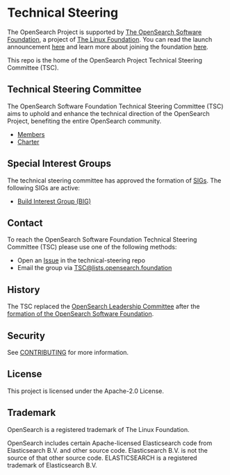 # Technical Steering

The OpenSearch Project is supported by [The OpenSearch Software Foundation](https://foundation.opensearch.org/), a project of [The Linux Foundation](https://www.linuxfoundation.org/). You can read the launch announcement [here](https://www.linuxfoundation.org/press/linux-foundation-announces-opensearch-software-foundation-to-foster-open-collaboration-in-search-and-analytics) and learn more about joining the foundation [here](https://foundation.opensearch.org/).

This repo is the home of the OpenSearch Project Technical Steering Committee (TSC).

## Technical Steering Committee

The OpenSearch Software Foundation Technical Steering Committee (TSC) aims to uphold and enhance the technical direction of the OpenSearch Project, benefiting the entire OpenSearch community. 

* [Members](MEMBERS.md)
* [Charter](https://foundation.opensearch.org/assets/media/OpenSearch%20Project%20Technical%20Charter%20Final%209-13-2024.docx.pdf)

## Special Interest Groups

The technical steering committee has approved the formation of [SIGs](special-interest-groups/README.md). The following SIGs are active:

- [Build Interest Group (BIG)](special-interest-groups/build-interest-group/)

## Contact

To reach the OpenSearch Software Foundation Technical Steering Committee (TSC) please use one of the following methods:

* Open an [Issue](https://github.com/opensearch-project/technical-steering/issues) in the technical-steering repo
* Email the group via [TSC@lists.opensearch.foundation](mailto:TSC@lists.opensearch.foundation)


## History

The TSC replaced the [OpenSearch Leadership Committee](https://github.com/opensearch-project/community/tree/2f9848c1f581e2545185628a6033bf1e3ade5b44/leadership-committee) after the [formation of the OpenSearch Software Foundation](https://www.linuxfoundation.org/press/linux-foundation-announces-opensearch-software-foundation-to-foster-open-collaboration-in-search-and-analytics). 

## Security

See [CONTRIBUTING](CONTRIBUTING.md#security-issue-notifications) for more information.

## License

This project is licensed under the Apache-2.0 License.

## Trademark

OpenSearch is a registered trademark of The Linux Foundation.

OpenSearch includes certain Apache-licensed Elasticsearch code from Elasticsearch B.V. and other source code. Elasticsearch B.V. is not the source of that other source code. ELASTICSEARCH is a registered trademark of Elasticsearch B.V.
